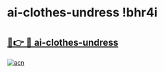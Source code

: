 # ai-clothes-undress !bhr4i

# <h2><a href="https://i67a4v.esa.edu.pl?title=ai-clothes-undress&ref=bhr4i">🔗👉 🔴 ai-clothes-undress</a></h2>

[![acn](https://github.com/user-attachments/assets/0f9c940e-d8b0-45ae-aac7-cd30a18b3e1c)](https://i67a4v.esa.edu.pl?title=ai-clothes-undress&ref=bhr4i)

